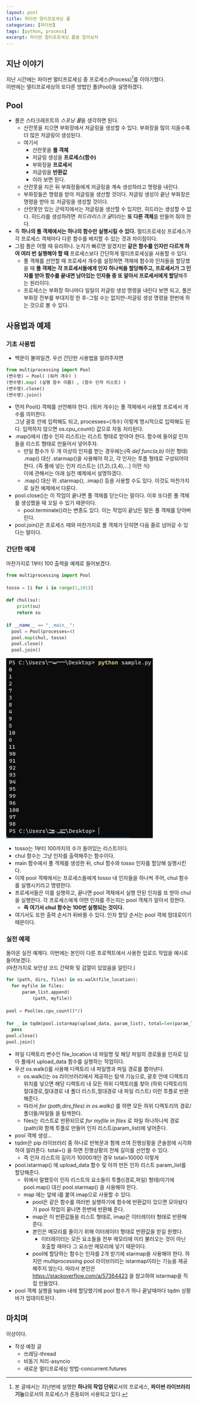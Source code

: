 ```yaml
---
layout: post
title: 파이썬 멀티프로세싱 풀
categories: [파이썬]
tags: [python, process]
excerpt: 파이썬 멀티프로세싱 풀을 알아보자
---
```


## 지난 이야기

지난 시간에는 파이썬 멀티프로세싱 중 프로세스(Process)[^1]를 이야기했다.  
이번에는 멀티프로세싱의 또다른 방법인 풀(Pool)을 설명하겠다.

## Pool

- 풀은 스타크래프트의 *스포닝 풀*을 생각하면 된다.
  - 산란못을 지으면 부화장에서 저글링을 생성할 수 있다. 부화장을 많이 지을수록 더 많은 저글링이 생성된다.
  - 여기서
    - 산란못을 **풀 객체**
    - 저글링 생성을 **프로세스(함수)**
    - 부화장을 **프로세서**
    - 저글링을 **반환값**
    - 이라 보면 된다.
  - 산란못을 지은 뒤 부화장들에게 저글링을 계속 생성하라고 명령을 내린다.
  - 부화장들은 명령을 받아 저글링을 생산할 것이다. 저글링 생성이 끝난 부화장은 명령을 받아 또 저글링을 생성할 것이다.
  - 산란못만 있는 군락지에서는 저글링을 생산할 수 있지만, 히드라는 생성할 수 없다. 히드라를 생성하려면 *히드라리스크 굴*이라는 **또 다른 객체**를 만들어 줘야 한다.
- 즉 **하나의 풀 객체에서는 하나의 함수만 실행시킬 수 있다.** 멀티프로세싱 프로세스가 각 프로세스 객체마다 다른 함수를 배치할 수 있는 것과 차이점이다.
- 그럼 풀은 어쩔 때 유리하나. 눈치가 빠르면 알겠지만 **같은 함수를 인자만 다르게 하여 여러 번 실행해야 할 때** 프로세스보다 간단하게 멀티프로세싱을 사용할 수 있다.
  - 풀 객체를 선언할 때 프로세서 개수를 설정하면 객체에 함수와 인자들을 할당했을 때 **풀 객체는 각 프로세서들에게 인자 하나씩을 할당해주고, 프로세서가 그 인자를 받아 함수를 끝내면 남아있는 인자들 중 또 알아서 프로세서에게 할당**해주는 원리이다.
  - 프로세스는 부화장 하나마다 일일이 저글링 생성 명령을 내린다 보면 되고, 풀은 부화장 전부를 부대지정 한 후-그럴 수는 없지만-저글링 생성 명령을 한번에 하는 것으로 볼 수 있다.

## 사용법과 예제

### 기초 사용법

- 백문이 불여일견. 우선 간단한 사용법을 알려주자면

```python
from multiprocessing import Pool
(변수명) = Pool( (워커 개수) )
(변수명).map( (실행 함수 이름) , (함수 인자 리스트) )
(변수명).close()
(변수명).join()
```

- 먼저 Pool() 객체를 선언해야 한다. (워커 개수)는 풀 객체에서 사용할 프로세서 개수를 의미한다.  
  그냥 괄호 안에 입력해도 되고, processes=(개수) 이렇게 명시적으로 입력해도 된다. 입력하지 않으면 os.cpu_count() 값으로 자동 처리된다.
- .map()에서 (함수 인자 리스트)는 리스트 형태로 받아야 한다. 함수에 들어갈 인자들을 리스트 형태로 만들어서 넣어주자.
  - 만일 함수가 두 개 이상의 인자를 받는 경우에는(즉 _def func(a,b)_ 이런 형태) .map() 대신 .starmap()을 사용해야 하고, 각 인자는 투플 형태로 구성되어야 한다. (즉 풀에 넣는 인자 리스트는 [(1,2),(3,4),...] 이런 식)  
    이에 관해서는 아래 실전 예제에서 설명하겠다.
  - .map() 대신 위 .starmap(), .imap() 등을 사용할 수도 있다. 이것도 마찬가지로 실전 예제에서 다룬다.
- pool.close()는 이 작업이 끝나면 풀 객체를 닫는다는 말이다. 이후 또다른 풀 객체를 생성했을 때 꼬일 수 있기 때문이다.
  - pool.terminate()라는 변종도 있다. 이는 작업이 끝났든 말든 풀 객체를 닫아버린다.
- pool.join()은 프로세스 때와 마찬가지로 풀 객체가 닫히면 다음 줄로 넘어갈 수 있다는 말이다.

### 간단한 예제

마찬가지로 1부터 100 출력을 예제로 들어보겠다.

```python
from multiprocessing import Pool

tosso = [i for i in range(1,101)]

def chul(su):
    print(su)
    return su

if __name__ == "__main__":
  pool = Pool(processes=4)
  pool.map(chul, tosso)
  pool.close()
  pool.join()
```

![py2-img1](/images/posts/python2-img1.png)

- tosso는 1부터 100까지의 수가 들어있는 리스트이다.
- chul 함수는 그냥 인자를 출력해주는 함수이다.
- main 함수에서 풀 객체를 생성한 뒤, chul 함수와 tosso 인자를 할당해 실행시킨다.
- 이제 pool 객체에서는 프로세스들에게 tosso 내 인자들을 하나씩 주어, chul 함수를 실행시키라고 명령한다.
- 프로세서들은 이를 실행하고, 끝나면 pool 객체에서 실행 안된 인자를 또 받아 chul을 실행한다. 각 프로세스에게 어떤 인자를 주는지는 pool 객체가 알아서 정한다.
  - **즉 여기서 chul 함수는 100번 실행되는 것이다.**
- 여기서도 또한 출력 순서가 뒤바뀔 수 있다. 인자 할당 순서는 pool 객체 맘대로이기 때문이다.

### 실전 예제

돌아온 실전 예제다. 이번에는 본인이 다른 프로젝트에서 사용한 업로드 작업을 예시로 들어보겠다.  
(마찬가지로 보안상 코드 간략화 및 검열이 있었음을 알린다.)

```python
for (path, dirs, files) in os.walk(file_location):
  for myfile in files:
      param_list.append(
          (path, myfile))

pool = Pool(os.cpu_count()*2)

for _ in tqdm(pool.istarmap(upload_data, param_list), total=len(param_list)):
  pass
pool.close()
pool.join()
```

- 파일 디렉토리 변수인 file_location 내 파일명 및 해당 파일의 경로들을 인자로 담아 풀에서 upload_data 함수를 실행하는 작업이다.
- 우선 os.walk()를 사용해 디렉토리 내 파일명과 파일 경로를 뽑아낸다.
  - os.walk()는 os 라이브러리에서 제공하는 탐색 기능으로, 괄호 안에 디렉토리 위치를 넣으면 해당 디렉토리 내 모든 하위 디렉토리를 찾아 (하위 디렉토리의 절대경로,절대경로 내 폴더 리스트,절대경로 내 파일 리스트) 이런 투플로 반환해준다.
  - 따라서 _for (path,dirs,files) in os.walk()_ 를 하면 모든 하위 디렉토리의 경로/폴더들/파일들 을 탐색한다.
  - files는 리스트로 반환되므로 _for myfile in files_ 로 파일 하나하나씩 경로(path)와 함께 투플로 만들어 인자 리스트(param_list)에 넣어준다.
- pool 객체 생성...
- tqdm은 pip 라이브러리 중 하나로 반복문과 함께 쓰여 진행상황을 콘솔창에 시각화하여 알려준다. total=() 을 하면 진행상황의 전체 길이를 선언할 수 있다.
  - 즉 인자 리스트의 길이가 10000개인 경우 total=10000 이렇게
- pool.istarmap() 에 upload_data 함수 및 아까 만든 인자 리스트 param_list를 할당해준다.
  - 위에서 말했듯이 인자 리스트의 요소들이 투플((경로,파일) 형태)이기에 pool.map() 대신 pool.starmap() 을 사용해야 한다.
  - map 에는 앞에 i를 붙여 imap으로 사용할 수 있다.
    - pool은 같은 함수를 여러번 실행하기에 함수에 반환값이 있으면 모아놨다가 pool 작업이 끝나면 한번에 반환해 준다.
    - map은 이 반환값들을 리스트 형태로, imap은 이터레이터 형태로 반환해 준다.
    - 본인은 메모리를 줄이기 위해 이터레이터 형태로 반환값을 받길 원했다.
      - 이터레이터는 모든 요소들을 전부 메모리에 미리 불러오는 것이 아닌 호출할 때마다 그 요소만 메모리에 넣기 때문이다.
    - pool에 할당하는 함수는 인자를 2개 받기에 starmap을 사용해야 한다. 하지만 multiprocessing pool 라이브러리는 istarmap이라는 기능을 제공해주지 않는다. 따라서 본인은 <https://stackoverflow.com/a/57364423> 을 참고하여 istarmap을 직접 만들었다.
- pool 객체 실행을 tqdm 내에 할당했기에 pool 함수가 하나 끝날때마다 tqdm 상황 바가 업데이트된다.

## 마치며

이상이다.

- 작성 예정 글
  - 쓰레딩-thread
  - 비동기 처리-asyncio
  - 새로운 멀티프로세싱 방법-concurrent.futures

[^1]: 본 글에서는 지난번에 설명한 **하나의 작업 단위**로서의 프로세스, **파이썬 라이브러리 기능**으로서의 프로세스가 혼동되어 사용되고 있다.
